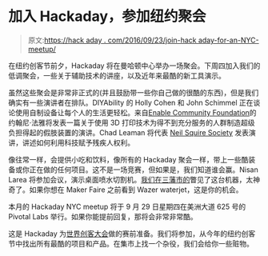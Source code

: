 # 加入 Hackaday，参加纽约聚会

> 原文:[https://hack aday . com/2016/09/23/join-hack aday-for-an-NYC-meetup/](https://hackaday.com/2016/09/23/join-hackaday-for-an-nyc-meetup/)

在纽约创客节前夕，Hackaday 将在曼哈顿中心举办一场聚会。下周四加入我们的低调聚会，一些关于辅助技术的讲座，以及近年来最酷的新工具演示。

虽然这些聚会是非常非正式的(并且鼓励带一些你自己做的很酷的东西)，但是我们确实有一些演讲者在排队。DIYAbility 的 Holly Cohen 和 John Schimmel 正在谈论使用自制设备让每个人的生活更轻松。来自[Enable Community Foundation](http://www.enablecommunityfoundation.org/)的约翰尼·法雅将发表一篇关于使用 3D 打印技术为得不到充分服务的人群制造超级负担得起的假肢装置的演讲。Chad Leaman 将代表 [Neil Squire Society](http://www.neilsquire.ca/) 发表演讲，讲述如何利用科技赋予残疾人权利。

像往常一样，会提供小吃和饮料，像所有的 Hackaday 聚会一样，带上一些酷装备或你正在做的任何项目。这不是一场竞赛，但如果是，我们知道谁会赢。Nisan Larea 将参加会议，演示桌面喷水切割机。[我们在三藩市的](http://hackaday.com/2016/09/12/wazer-the-waterjet-for-your-garage/)瞥见了这台机器，太神奇了。如果你想在 Maker Faire 之前看到 Wazer waterjet，这是你的机会。

本月的 Hackaday NYC meetup 将于 9 月 29 日星期四在美洲大道 625 号的 Pivotal Labs 举行。如果你能提前回复，那将会非常非常酷。

这是 Hackaday 为[世界创客大会](http://makerfaire.com/new-york/)做的赛前准备。我们将参加，从今年的纽约创客节中找出所有最酷的项目和产品。在集市上找一个杂役，我们会给你一些赃物。